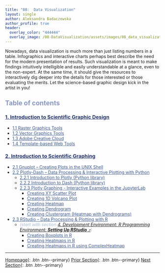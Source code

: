 ```yaml
---
title: "08:  Data Visualization"
layout: single
author: Aleksandra Badaczewska
author_profile: true
header:
  overlay_color: "444444"
  overlay_image: /08-DataVisualization/assets/images/08_data_visualization_banner.png
---
```


Nowadays, data visualization is much more than just listing numbers in a table. Infographics and interactive charts perhaps best describe the need for the modern presentation of results. Such visualization is meant to make findings intuitively intelligible and easily understandable at a glance, even to the non-expert. At the same time, it should give the resources to interactively dig deeper into the details for those interested or those evaluating the merits. Let the science-based graphic design kick in the artist in you!


## <span style="color: #8997c1;">Table of contents</span>

### **<a href="01-IMAGES/01-scientific-graphic-design-intro" style="color: #24376b;">1. Introduction to Scientific Graphic Design</a>**
* <a href="01-IMAGES/02-raster-graphics-tools" style="color: #3f5a8a;">1.1 Raster Graphics Tools</a>
* <a href="01-IMAGES/03-vector-graphics-tools" style="color: #3f5a8a;">1.2 Vector Graphics Tools</a>
* <a href="01-IMAGES/04-adobe-creative-cloud" style="color: #3f5a8a;">1.3 Adobe Creative Cloud</a>
* <a href="01-IMAGES/05-template-based-web-tools" style="color: #3f5a8a;">1.4 Template-based Web Tools</a>

### **<a href="02-GRAPHS/01-introduction-to-scientific-graphing" style="color: #24376b;">2. Introduction to Scientific Graphing</a>**
* <a href="02-GRAPHS/01-GNUPLOT/01-gnuplot-basics" style="color: #3f5a8a;">2.1 Gnuplot – Creating Plots in the UNIX Shell</a>
* <a href="02-GRAPHS/02-PYTHON/01-interactive-graphing-with-python" style="color: #3f5a8a;">2.2 Plotly-Dash – Data Processing & Interactive Plotting with Python</a>
  * <a href="02-GRAPHS/02-PYTHON/02-intro-to-plotly-graphs" style="color: #3f5a8a;">2.2.1 Introduction to Plotly (Python library)</a>
  * <a href="02-GRAPHS/02-PYTHON/03-intro-to-dash-widgets" style="color: #3f5a8a;">2.2.2 Introduction to Dash (Python library)</a>
  * <a href="02-GRAPHS/02-PYTHON/05-plotly-examples-in-jupyterlab" style="color: #3f5a8a;">2.2.3 Plotly Graphing - Interactive Examples in the JupyterLab</a>
    * <a href="02-GRAPHS/02-PYTHON/06-plotly-tutorial-scatter-plot" style="color: #3f5a8a;">Creating XY Scatter Plot</a>
    * <a href="02-GRAPHS/02-PYTHON/07-plotly-tutorial-volcano-plot" style="color: #3f5a8a;">Creating 1D Volcano Plot</a>
    * <a href="02-GRAPHS/02-PYTHON/08-plotly-tutorial-heatmap-plot" style="color: #3f5a8a;">Creating Heatmap</a>
    * <a href="02-GRAPHS/02-PYTHON/09-plotly-tutorial-dendrogram-plot" style="color: #3f5a8a;">Creating Dendrogram</a>
    * <a href="02-GRAPHS/02-PYTHON/10-plotly-tutorial-clustergram-plot" style="color: #3f5a8a;">Creating Clustergram (Heatmap with Dendrograms)</a>
* <a href="02-GRAPHS/03-R/01-graphing-with-rstudio" style="color: #3f5a8a;">2.3 RStudio – Data Processing & Plotting with R</a>
  * <span style="color: #a9bbd1;"><i>(start with section <a href="https://datascience.101workbook.org/04-DevelopmentEnvironment/03B-tutorial-setting-up-rstudio" target="_blank">4. Development Environment: R Programming Environment: <b>Setting Up RStudio</b>   ⤴</a>)</i></span>
    * <a href="02-GRAPHS/03-R/03-rstudio-tutorial-box-plot" style="color: #3f5a8a;">Creating Boxplots in R</a>
    * <a href="02-GRAPHS/03-R/04-rstudio-tutorial-heatmap-plot" style="color: #3f5a8a;">Creating Heatmaps in R</a>
    * <a href="02-GRAPHS/03-R/05-rstudio-tutorial-ComplexHeatmap" style="color: #3f5a8a;">Creating Heatmaps in R  using ComplexHeatmap</a>

---

[Homepage](../index.md){: .btn  .btn--primary}
[Prior Section](../07-DataParsing/00-DataParsing-LandingPage){: .btn  .btn--primary}
[Next Section](../09-ProjectManagement/00-ProjectManagement-LandingPage){: .btn  .btn--primary}
